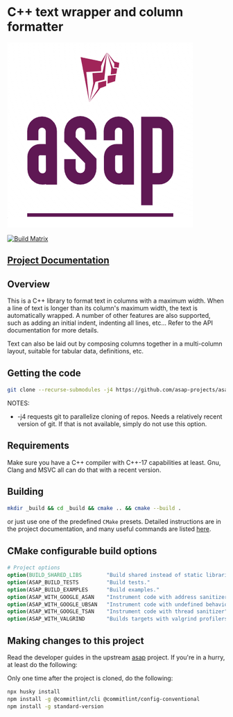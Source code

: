 # C++ text wrapper and column formatter

![Start Now!!](doc/_static/logo.png "ASAP Logo")

[![Build Matrix](https://github.com/asap-projects/asap-textwrap/actions/workflows/cmake-build.yml/badge.svg?branch=master)](https://github.com/asap-projects/asap-textwrap/actions/workflows/cmake-build.yml)

## [Project Documentation](https://asap-projects.github.io/asap-textwrap/asap_textwrap_master/html/)

## Overview

This is a C++ library to format text in columns with a maximum width. When a
line of text is longer than its column's maximum width, the text is
automatically wrapped. A number of other features are also supported, such as
adding an initial indent, indenting all lines, etc... Refer to the API
documentation for more details.

Text can also be laid out by composing columns together in a multi-column
layout, suitable for tabular data, definitions, etc.

## Getting the code

```bash
git clone --recurse-submodules -j4 https://github.com/asap-projects/asap-textwrap.git
```

NOTES:

- -j4 requests git to parallelize cloning of repos. Needs a relatively recent
  version of git. If that is not available, simply do not use this option.

## Requirements

Make sure you have a C++ compiler with C++-17 capabilities at least. Gnu, Clang
and MSVC all can do that with a recent version.

## Building

```bash
mkdir _build && cd _build && cmake .. && cmake --build .
```

or just use one of the predefined `CMake` presets. Detailed instructions are in
the project documentation, and many useful commands are listed
[here](https://abdes.github.io/asap/asap_master/html/getting-started/useful-commands.html).

## CMake configurable build options

```cmake
# Project options
option(BUILD_SHARED_LIBS        "Build shared instead of static libraries."              ON)
option(ASAP_BUILD_TESTS         "Build tests."                                           OFF)
option(ASAP_BUILD_EXAMPLES      "Build examples."                                        OFF)
option(ASAP_WITH_GOOGLE_ASAN    "Instrument code with address sanitizer"                 OFF)
option(ASAP_WITH_GOOGLE_UBSAN   "Instrument code with undefined behavior sanitizer"      OFF)
option(ASAP_WITH_GOOGLE_TSAN    "Instrument code with thread sanitizer"                  OFF)
option(ASAP_WITH_VALGRIND       "Builds targets with valgrind profilers added"           OFF)
```

## Making changes to this project

Read the developer guides in the upstream
[asap](https://abdes.github.io/asap/asap_master/html/)
project. If you're in a hurry, at least do the following:

Only one time after the project is cloned, do the following:

```bash
npx husky install
npm install -g @commitlint/cli @commitlint/config-conventional
npm install -g standard-version
```
